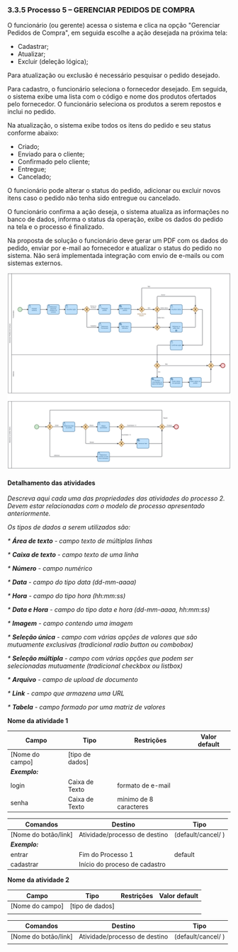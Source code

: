 ### 3.3.5 Processo 5 – GERENCIAR PEDIDOS DE COMPRA

O funcionário (ou gerente) acessa o sistema e clica na opção "Gerenciar Pedidos de Compra", em seguida escolhe a ação desejada na próxima tela:

* Cadastrar;
* Atualizar;
* Excluir (deleção lógica);

Para atualização ou exclusão é necessário pesquisar o pedido desejado.

Para cadastro, o funcionário seleciona o fornecedor desejado. Em seguida, o sistema exibe uma lista com o código e nome dos produtos ofertados pelo fornecedor. O funcionário seleciona os produtos a serem repostos e inclui no pedido.

Na atualização, o sistema exibe todos os itens do pedido e seu status conforme abaixo:
* Criado;
* Enviado para o cliente;
* Confirmado pelo cliente;
* Entregue;
* Cancelado;

O funcionário pode alterar o status do pedido, adicionar ou excluir novos itens caso o pedido não tenha sido entregue ou cancelado.

O funcionário confirma a ação deseja, o sistema atualiza as informações no banco de dados, informa o status da operação, exibe os dados do pedido na tela e o processo é finalizado.

Na proposta de solução o funcionário deve gerar um PDF com os dados do pedido, enviar por e-mail ao fornecedor e atualizar o status do pedido no sistema. Não será implementada integração com envio de e-mails ou com sistemas externos.

![Exemplo de um Modelo BPMN do PROCESSO 5](../images/gerenciar-pedidos-de-compra.png "Modelo BPMN do Processo 5.")


#### Detalhamento das atividades

_Descreva aqui cada uma das propriedades das atividades do processo 2. 
Devem estar relacionadas com o modelo de processo apresentado anteriormente._

_Os tipos de dados a serem utilizados são:_

_* **Área de texto** - campo texto de múltiplas linhas_

_* **Caixa de texto** - campo texto de uma linha_

_* **Número** - campo numérico_

_* **Data** - campo do tipo data (dd-mm-aaaa)_

_* **Hora** - campo do tipo hora (hh:mm:ss)_

_* **Data e Hora** - campo do tipo data e hora (dd-mm-aaaa, hh:mm:ss)_

_* **Imagem** - campo contendo uma imagem_

_* **Seleção única** - campo com várias opções de valores que são mutuamente exclusivas (tradicional radio button ou combobox)_

_* **Seleção múltipla** - campo com várias opções que podem ser selecionadas mutuamente (tradicional checkbox ou listbox)_

_* **Arquivo** - campo de upload de documento_

_* **Link** - campo que armazena uma URL_

_* **Tabela** - campo formado por uma matriz de valores_

**Nome da atividade 1**

| **Campo**       | **Tipo**         | **Restrições** | **Valor default** |
| ---             | ---              | ---            | ---               |
| [Nome do campo] | [tipo de dados]  |                |                   |
| ***Exemplo:***  |                  |                |                   |
| login           | Caixa de Texto   | formato de e-mail |                |
| senha           | Caixa de Texto   | mínimo de 8 caracteres |           |

| **Comandos**         |  **Destino**                   | **Tipo** |
| ---                  | ---                            | ---               |
| [Nome do botão/link] | Atividade/processo de destino  | (default/cancel/  ) |
| ***Exemplo:***       |                                |                   |
| entrar               | Fim do Processo 1              | default           |
| cadastrar            | Início do proceso de cadastro  |                   |


**Nome da atividade 2**

| **Campo**       | **Tipo**         | **Restrições** | **Valor default** |
| ---             | ---              | ---            | ---               |
| [Nome do campo] | [tipo de dados]  |                |                   |
|                 |                  |                |                   |

| **Comandos**         |  **Destino**                   | **Tipo**          |
| ---                  | ---                            | ---               |
| [Nome do botão/link] | Atividade/processo de destino  | (default/cancel/  ) |
|                      |                                |                   |
